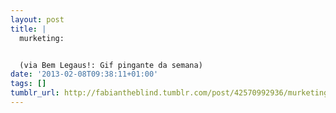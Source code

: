 ```yaml
---
layout: post
title: |
  murketing:


  (via Bem Legaus!: Gif pingante da semana)
date: '2013-02-08T09:38:11+01:00'
tags: []
tumblr_url: http://fabiantheblind.tumblr.com/post/42570992936/murketing-via-bem-legaus-gif-pingante-da
---
```

